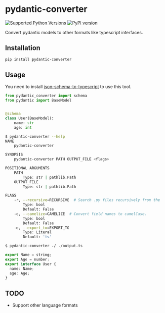 # pydantic-converter

[![Supported Python Versions](https://img.shields.io/pypi/pyversions/pydantic-converter/0.1.6)](https://pypi.org/project/pydantic-converter/) [![PyPI version](https://badge.fury.io/py/pydantic-converter.svg)](https://badge.fury.io/py/pydantic-converter)

Convert pydantic models to other formats like typescript interfaces.

## Installation

```bash
pip install pydantic-converter
```

## Usage

You need to install [json-schema-to-typescript](https://github.com/bcherny/json-schema-to-typescript#readme) to use this tool.

```python
from pydantic_converter import schema
from pydantic import BaseModel


@schema
class User(BaseModel):
    name: str
    age: int
```

```sh
$ pydantic-converter --help
NAME
    pydantic-converter

SYNOPSIS
    pydantic-converter PATH OUTPUT_FILE <flags>

POSITIONAL ARGUMENTS
    PATH
        Type: str | pathlib.Path
    OUTPUT_FILE
        Type: str | pathlib.Path

FLAGS
    -r, --recursive=RECURSIVE  # Search .py files recursively from the given path.
        Type: bool
        Default: False
    -c, --camelize=CAMELIZE  # Convert field names to camelCase.
        Type: bool
        Default: False
    -e, --export_to=EXPORT_TO
        Type: Literal
        Default: 'ts'

$ pydantic-converter ./ ./output.ts
```

```typescript
export Name = string;
export Age = number;
export interface User {
  name: Name;
  age: Age;
}
```

## TODO

- Support other language formats
